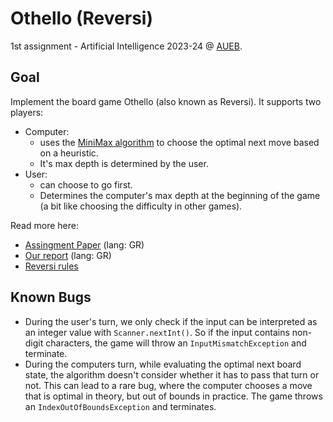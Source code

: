 Othello (Reversi)
=================
1st assignment - Artificial Intelligence 2023-24 @ [AUEB](https://aueb.gr).

Goal
----
Implement the board game Othello (also known as Reversi). It supports two
players:

* Computer:
  * uses the [MiniMax algorithm](https://en.wikipedia.org/wiki/Minimax) to
    choose the optimal next move based on a heuristic.
  * It's max depth is determined by the user.
* User:
  * can choose to go first.
  * Determines the computer's max depth at the beginning of the game (a bit
    like choosing the difficulty in other games).

Read more here:

* [Assingment Paper](ai_assignment1_description.pdf) (lang: GR)
* [Our report](report.pdf) (lang: GR)
* [Reversi rules](https://en.wikipedia.org/wiki/Reversi#Rules)

Known Bugs
----------
* During the user's turn, we only check if the input can be interpreted as an
  integer value with `Scanner.nextInt()`. So if the input contains non-digit
  characters, the game will throw an `InputMismatchException` and terminate.
* During the computers turn, while evaluating the optimal next board state, the
  algorithm doesn't consider whether it has to pass that turn or not. This can
  lead to a rare bug, where the computer chooses a move that is optimal in
  theory, but out of bounds in practice. The game throws an
  `IndexOutOfBoundsException` and terminates.

